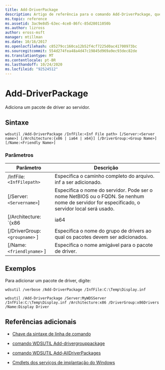 ```yaml
---
title: Add-DriverPackage
description: Artigo de referência para o comando Add-DriverPackage, que adiciona um pacote de driver ao servidor.
ms.topic: reference
ms.assetid: 3ac9e8d5-63ec-4ce8-86fc-85d28011050b
ms.author: lizross
author: eross-msft
manager: mtillman
ms.date: 10/16/2017
ms.openlocfilehash: c85279cc160ca12b52f4cf7225d0ac41700973bc
ms.sourcegitcommit: 554d274fea48a4d47c19845d969a9ec93dec82de
ms.translationtype: MT
ms.contentlocale: pt-BR
ms.lasthandoff: 10/24/2020
ms.locfileid: "92524512"
---
```

# <a name="add-driverpackage"></a>Add-DriverPackage

Adiciona um pacote de driver ao servidor.

## <a name="syntax"></a>Sintaxe

```
wdsutil /Add-DriverPackage /InfFile:<Inf File path> [/Server:<Server name>] [/Architecture:{x86 | ia64 | x64}] [/DriverGroup:<Group Name>] [/Name:<Friendly Name>]
```

### <a name="parameters"></a>Parâmetros

| Parâmetro | Descrição |
|--|--|
| /InfFile:`<InfFilepath>` | Especifica o caminho completo do arquivo. inf a ser adicionado. |
| [/Server:`<Servername>`] | Especifica o nome do servidor. Pode ser o nome NetBIOS ou o FQDN. Se nenhum nome de servidor for especificado, o servidor local será usado. |
| [/Architecture: `{x86 | ia64 | x64}` ] | Especifica o tipo de arquitetura para o pacote de driver. |
| [/DriverGroup: `<groupname>` ] | Especifica o nome do grupo de drivers ao qual os pacotes devem ser adicionados. |
| [/Name: `<friendlyname>` ] | Especifica o nome amigável para o pacote de driver. |

## <a name="examples"></a>Exemplos

Para adicionar um pacote de driver, digite:

```
wdsutil /verbose /Add-DriverPackage /InfFile:C:\Temp\Display.inf
```

```
wdsutil /Add-DriverPackage /Server:MyWDSServer /InfFile:C:\Temp\Display.inf /Architecture:x86 /DriverGroup:x86Drivers /Name:Display Driver
```

## <a name="additional-references"></a>Referências adicionais

- [Chave da sintaxe de linha de comando](command-line-syntax-key.md)

- [comando WDSUTIL Add-drivergrouppackage](wdsutil-add-drivergrouppackage.md)

- [comando WDSUTIL Add-AllDriverPackages](wdsutil-add-alldriverpackages.md)

- [Cmdlets dos serviços de implantação do Windows](/powershell/module/wds)
